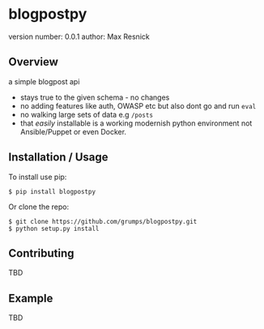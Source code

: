 blogpostpy
===============================

version number: 0.0.1
author: Max Resnick

Overview
--------

a simple blogpost api

* stays true to the given schema - no changes
* no adding features like auth, OWASP etc but also dont go and run `eval`
* no walking large sets of data e.g `/posts`
* that _easily_ installable is a working modernish python environment not Ansible/Puppet or even Docker.

Installation / Usage
--------------------

To install use pip:

    $ pip install blogpostpy


Or clone the repo:

    $ git clone https://github.com/grumps/blogpostpy.git
    $ python setup.py install
    
Contributing
------------

TBD

Example
-------

TBD
